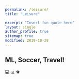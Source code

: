 ```yaml
---
permalink: /leisure/
title: "Leisure"

excerpt: "Insert fun quote here"
layout: single
author_profile: true
sitemap: true
modified: 2019-10-28
---
```


## ML, Soccer, Travel!

:computer: :bar_chart: :soccer:
